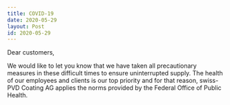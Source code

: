 ```yaml
---
title: COVID-19
date: 2020-05-29
layout: Post
id: 2020-05-29
---
```

Dear customers,

We would like to let you know that we have taken all precautionary measures in these difficult times to ensure uninterrupted supply. The health of our employees and clients is our top priority and for that reason, swiss-PVD Coating AG applies the norms provided by the Federal Office of Public Health.